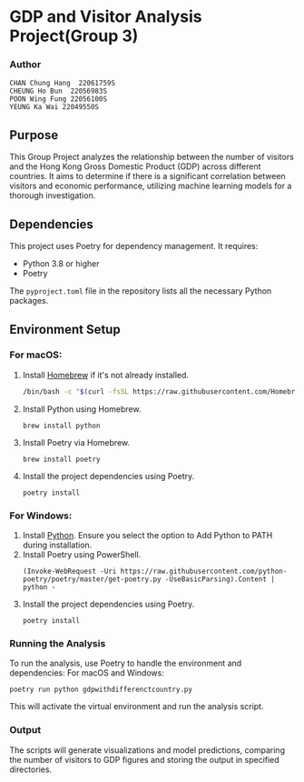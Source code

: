 # GDP and Visitor Analysis Project(Group 3)

### Author
```
CHAN Chung Hang  22061759S
CHEUNG Ho Bun  22056983S
POON Wing Fung 22056100S
YEUNG Ka Wai 22049550S
```

## Purpose
This Group Project analyzes the relationship between the number 
of visitors and the Hong Kong Gross Domestic Product (GDP) 
across different countries. 
It aims to determine if there is a significant correlation 
between visitors and economic performance, 
utilizing machine learning models for a thorough investigation.

## Dependencies
This project uses Poetry for dependency management. It requires:

- Python 3.8 or higher
- Poetry

The `pyproject.toml` file in the repository lists all the necessary Python packages.

## Environment Setup

### For macOS:

1. Install [Homebrew](https://brew.sh/) if it's not already installed.
   ```sh
   /bin/bash -c "$(curl -fsSL https://raw.githubusercontent.com/Homebrew/install/HEAD/install.sh)"
   ```
2. Install Python using Homebrew.
   ```
   brew install python
   ```
3. Install Poetry via Homebrew.
   ```
   brew install poetry
   ```
4. Install the project dependencies using Poetry.
   ```
   poetry install
   ```
### For Windows:
1. Install [Python](https://www.python.org/downloads/). Ensure you select the option to Add Python to PATH during installation.
2. Install Poetry using PowerShell.
   ```
   (Invoke-WebRequest -Uri https://raw.githubusercontent.com/python-poetry/poetry/master/get-poetry.py -UseBasicParsing).Content | python -
   ```
3. Install the project dependencies using Poetry.
   ```
   poetry install
   ```
### Running the Analysis
To run the analysis, use Poetry to handle the environment and dependencies:
For macOS and Windows:
```
poetry run python gdpwithdifferenctcountry.py
```
This will activate the virtual environment and run the analysis script.

### Output
The scripts will generate visualizations and model predictions, 
comparing the number of visitors to GDP figures and 
storing the output in specified directories.
